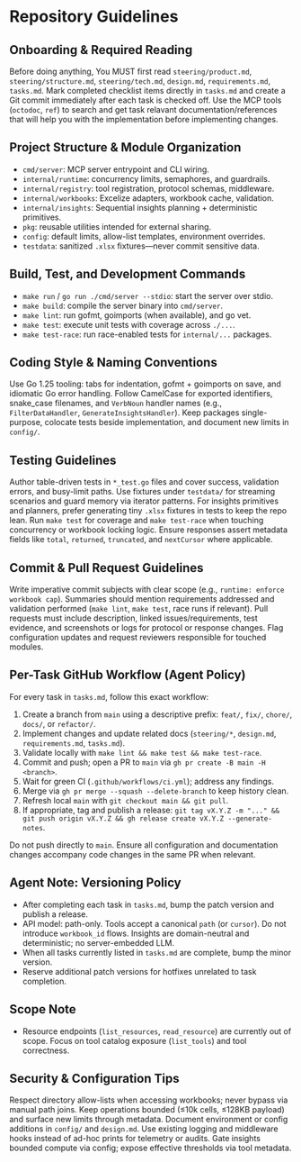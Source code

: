 # Repository Guidelines

## Onboarding & Required Reading
Before doing anything, You MUST first read `steering/product.md`, `steering/structure.md`, `steering/tech.md`, `design.md`, `requirements.md`, `tasks.md`. Mark completed checklist items directly in `tasks.md` and create a Git commit immediately after each task is checked off. Use the MCP tools (`octodoc`, `ref`) to search and get task relavant documentation/references that will help you with the implementation before implementing changes.

## Project Structure & Module Organization
- `cmd/server`: MCP server entrypoint and CLI wiring.
- `internal/runtime`: concurrency limits, semaphores, and guardrails.
- `internal/registry`: tool registration, protocol schemas, middleware.
- `internal/workbooks`: Excelize adapters, workbook cache, validation.
- `internal/insights`: Sequential insights planning + deterministic primitives.
- `pkg`: reusable utilities intended for external sharing.
- `config`: default limits, allow-list templates, environment overrides.
- `testdata`: sanitized `.xlsx` fixtures—never commit sensitive data.

## Build, Test, and Development Commands
- `make run` / `go run ./cmd/server --stdio`: start the server over stdio.
- `make build`: compile the server binary into `cmd/server`.
- `make lint`: run gofmt, goimports (when available), and go vet.
- `make test`: execute unit tests with coverage across `./...`.
- `make test-race`: run race-enabled tests for `internal/...` packages.

## Coding Style & Naming Conventions
Use Go 1.25 tooling: tabs for indentation, gofmt + goimports on save, and idiomatic Go error handling. Follow CamelCase for exported identifiers, snake_case filenames, and `VerbNoun` handler names (e.g., `FilterDataHandler`, `GenerateInsightsHandler`). Keep packages single-purpose, colocate tests beside implementation, and document new limits in `config/`.

## Testing Guidelines
Author table-driven tests in `*_test.go` files and cover success, validation errors, and busy-limit paths. Use fixtures under `testdata/` for streaming scenarios and guard memory via iterator patterns. For insights primitives and planners, prefer generating tiny `.xlsx` fixtures in tests to keep the repo lean. Run `make test` for coverage and `make test-race` when touching concurrency or workbook locking logic. Ensure responses assert metadata fields like `total`, `returned`, `truncated`, and `nextCursor` where applicable.

## Commit & Pull Request Guidelines
Write imperative commit subjects with clear scope (e.g., `runtime: enforce workbook cap`). Summaries should mention requirements addressed and validation performed (`make lint`, `make test`, race runs if relevant). Pull requests must include description, linked issues/requirements, test evidence, and screenshots or logs for protocol or response changes. Flag configuration updates and request reviewers responsible for touched modules.

## Per-Task GitHub Workflow (Agent Policy)

For every task in `tasks.md`, follow this exact workflow:

1. Create a branch from `main` using a descriptive prefix: `feat/`, `fix/`, `chore/`, `docs/`, or `refactor/`.
2. Implement changes and update related docs (`steering/*`, `design.md`, `requirements.md`, `tasks.md`).
3. Validate locally with `make lint && make test && make test-race`.
4. Commit and push; open a PR to `main` via `gh pr create -B main -H <branch>`.
5. Wait for green CI (`.github/workflows/ci.yml`); address any findings.
6. Merge via `gh pr merge --squash --delete-branch` to keep history clean.
7. Refresh local `main` with `git checkout main && git pull`.
8. If appropriate, tag and publish a release: `git tag vX.Y.Z -m "..." && git push origin vX.Y.Z && gh release create vX.Y.Z --generate-notes`.

Do not push directly to `main`. Ensure all configuration and documentation changes accompany code changes in the same PR when relevant.

## Agent Note: Versioning Policy
- After completing each task in `tasks.md`, bump the patch version and publish a release.
- API model: path-only. Tools accept a canonical `path` (or `cursor`). Do not introduce `workbook_id` flows. Insights are domain-neutral and deterministic; no server-embedded LLM.
- When all tasks currently listed in `tasks.md` are complete, bump the minor version.
- Reserve additional patch versions for hotfixes unrelated to task completion.

## Scope Note
- Resource endpoints (`list_resources`, `read_resource`) are currently out of scope. Focus on tool catalog exposure (`list_tools`) and tool correctness.

## Security & Configuration Tips
Respect directory allow-lists when accessing workbooks; never bypass via manual path joins. Keep operations bounded (≤10k cells, ≤128KB payload) and surface new limits through metadata. Document environment or config additions in `config/` and `design.md`. Use existing logging and middleware hooks instead of ad-hoc prints for telemetry or audits. Gate insights bounded compute via config; expose effective thresholds via tool metadata.
